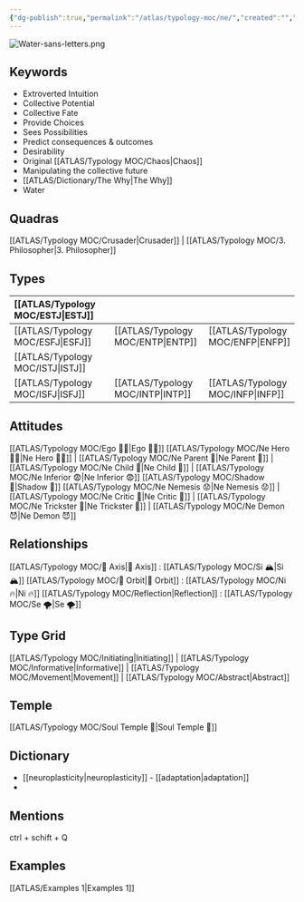 ```yaml
---
{"dg-publish":true,"permalink":"/atlas/typology-moc/ne/","created":"","updated":""}
---
```


![Water-sans-letters.png](/img/user/EXTRAS/Images/Water-sans-letters.png)
## Keywords 
- Extroverted Intuition
- Collective Potential
- Collective Fate
- Provide Choices 
- Sees Possibilities 
- Predict consequences & outcomes 
- Desirability
- Original [[ATLAS/Typology MOC/Chaos\|Chaos]]
- Manipulating the collective future 
- [[ATLAS/Dictionary/The Why\|The Why]]
- Water

## Quadras
[[ATLAS/Typology MOC/Crusader\|Crusader]] | [[ATLAS/Typology MOC/3. Philosopher\|3. Philosopher]] 

## Types 

| [[ATLAS/Typology MOC/ESTJ\|ESTJ]]&nbsp; | |   | |
|:---------------|:-----------|:---------------|:---------------|
| [[ATLAS/Typology MOC/ESFJ\|ESFJ]]       |  | [[ATLAS/Typology MOC/ENTP\|ENTP]]&nbsp; | [[ATLAS/Typology MOC/ENFP\|ENFP]]       |
| [[ATLAS/Typology MOC/ISTJ\|ISTJ]]       |  |   |    |
| [[ATLAS/Typology MOC/ISFJ\|ISFJ]]&nbsp; |  |  [[ATLAS/Typology MOC/INTP\|INTP]]      | [[ATLAS/Typology MOC/INFP\|INFP]]       |  

## Attitudes
[[ATLAS/Typology MOC/Ego 🙋‍♂️\|Ego 🙋‍♂️]]
[[ATLAS/Typology MOC/Ne Hero 🦸‍♂️\|Ne Hero 🦸‍♂️]] | [[ATLAS/Typology MOC/Ne Parent 🤨\|Ne Parent 🤨]] | [[ATLAS/Typology MOC/Ne Child 🧒\|Ne Child 🧒]] | [[ATLAS/Typology MOC/Ne Inferior 😨\|Ne Inferior 😨]]
[[ATLAS/Typology MOC/Shadow 👤\|Shadow 👤]] 
[[ATLAS/Typology MOC/Ne Nemesis 😟\|Ne Nemesis 😟]] | [[ATLAS/Typology MOC/Ne Critic 🤔\|Ne Critic 🤔]] | [[ATLAS/Typology MOC/Ne Trickster 🤡\|Ne Trickster 🤡]] | [[ATLAS/Typology MOC/Ne Demon 😈\|Ne Demon 😈]]

## Relationships 
[[ATLAS/Typology MOC/🧲 Axis\|🧲 Axis]] : [[ATLAS/Typology MOC/Si 🏔️\|Si 🏔️]]
[[ATLAS/Typology MOC/🔄 Orbit\|🔄 Orbit]] : [[ATLAS/Typology MOC/Ni 🔥\|Ni 🔥]]
[[ATLAS/Typology MOC/Reflection\|Reflection]]  : [[ATLAS/Typology MOC/Se 🌪️\|Se 🌪️]]

## Type Grid 
[[ATLAS/Typology MOC/Initiating\|Initiating]] | [[ATLAS/Typology MOC/Informative\|Informative]] | [[ATLAS/Typology MOC/Movement\|Movement]] | [[ATLAS/Typology MOC/Abstract\|Abstract]] 

## Temple 
[[ATLAS/Typology MOC/Soul Temple 👥\|Soul Temple 👥]]

## Dictionary
- [[neuroplasticity\|neuroplasticity]] - [[adaptation\|adaptation]]
- 

## Mentions 
ctrl + schift + Q

## Examples 
[[ATLAS/Examples 1\|Examples 1]] 
